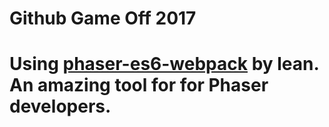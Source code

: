# Github Game Off 2017

# Using [phaser-es6-webpack](https://github.com/lean/phaser-es6-webpack) by lean. An amazing tool for for Phaser developers.